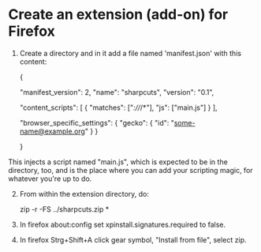 Create an extension (add-on) for Firefox
========================================


1. Create a directory and in it add a file named 'manifest.json' with this content:

    {

      "manifest_version": 2,
      "name": "sharpcuts",
      "version": "0.1",

      "content_scripts": [
        {
          "matches": ["*://*/*"],
          "js": ["main.js"]
        }
      ],


      "browser_specific_settings": {
        "gecko": {
          "id": "some-name@example.org"
        }
      }

    }


This injects a script named "main.js", which is expected to be in the directory, too,
and is the place where you can add your scripting magic, for whatever you're up to do.



2. From within the extension directory, do:

    zip -r -FS ../sharpcuts.zip *

3. In firefox about:config set xpinstall.signatures.required to false.

4. In firefox Strg+Shift+A click gear symbol, "Install from file", select zip.
